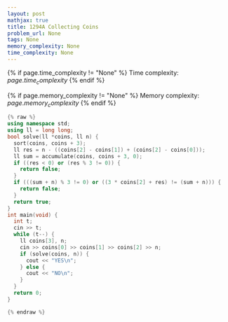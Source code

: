```yaml
---
layout: post
mathjax: true
title: 1294A Collecting Coins
problem_url: None
tags: None
memory_complexity: None
time_complexity: None
---
```




{% if page.time_complexity != "None" %}
Time complexity: ${{ page.time_complexity }}$
{% endif %}

{% if page.memory_complexity != "None" %}
Memory complexity: ${{ page.memory_complexity }}$
{% endif %}

```cpp
{% raw %}
using namespace std;
using ll = long long;
bool solve(ll *coins, ll n) {
  sort(coins, coins + 3);
  ll res = n - ((coins[2] - coins[1]) + (coins[2] - coins[0]));
  ll sum = accumulate(coins, coins + 3, 0);
  if ((res < 0) or (res % 3 != 0)) {
    return false;
  }
  if (((sum + n) % 3 != 0) or ((3 * coins[2] + res) != (sum + n))) {
    return false;
  }
  return true;
}
int main(void) {
  int t;
  cin >> t;
  while (t--) {
    ll coins[3], n;
    cin >> coins[0] >> coins[1] >> coins[2] >> n;
    if (solve(coins, n)) {
      cout << "YES\n";
    } else {
      cout << "NO\n";
    }
  }
  return 0;
}

{% endraw %}
```